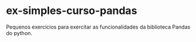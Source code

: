# ex-simples-curso-pandas
Pequenos exercicios para exercitar as funcionalidades da biblioteca Pandas do python.

